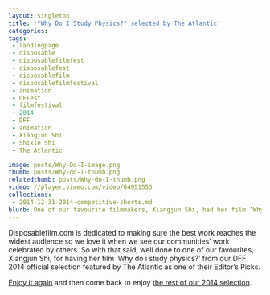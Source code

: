 ```yaml
---
layout: singleton
title: '"Why Do I Study Physics?" selected by The Atlantic'
categories:
tags:
 - landingpage
 - disposable
 - disposablefilmfest
 - disposablefest
 - disposablefilm
 - disposablefilmfestival
 - animation
 - DFFest
 - filmfestival
 - 2014
 - DFF
 - animation
 - Xiangjun Shi
 - Shixie Shi
 - The Atlantic

image: posts/Why-Do-I-image.png
thumb: posts/Why-do-I-thumb.png
relatedthumb: posts/Why-do-I-thumb.png
video: //player.vimeo.com/video/64951553
collections:
 - 2014-12-31-2014-competitive-shorts.md
blurb: One of our favourite filmmakers, Xiangjun Shi, had her film ‘Why do i study physics?’, from our DFF 2014 official selection, featured by The Atlantic as one of their Editor’s Picks.
---
```


Disposablefilm.com is dedicated to making sure the best work reaches the widest audience so we love it when we see our communities’ work celebrated by others. So with that said, well done to one of our favourites, Xiangjun Shi, for having her film ‘Why do i study physics?’ from our DFF 2014 official selection featured by The Atlantic as one of their Editor’s Picks.

<a href="http://www.theatlantic.com/video/index/378627/why-i-study-physics/?utm_source=DFF" target="_blank">Enjoy it again</a> and then come back to enjoy <a href="http://disposablefilm.com/2014-competitive-shorts.html">the rest of our 2014 selection</a>.